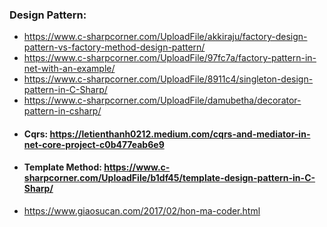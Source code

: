 
### Design Pattern:  
  -  https://www.c-sharpcorner.com/UploadFile/akkiraju/factory-design-pattern-vs-factory-method-design-pattern/
  -  https://www.c-sharpcorner.com/UploadFile/97fc7a/factory-pattern-in-net-with-an-example/
  -  https://www.c-sharpcorner.com/UploadFile/8911c4/singleton-design-pattern-in-C-Sharp/
  -  https://www.c-sharpcorner.com/UploadFile/damubetha/decorator-pattern-in-csharp/
  -  #### Cqrs: https://letienthanh0212.medium.com/cqrs-and-mediator-in-net-core-project-c0b477eab6e9
  -  #### Template Method: https://www.c-sharpcorner.com/UploadFile/b1df45/template-design-pattern-in-C-Sharp/
  -  https://www.giaosucan.com/2017/02/hon-ma-coder.html   


